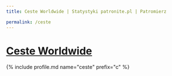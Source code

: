 ```yaml
---
title: Ceste Worldwide | Statystyki patronite.pl | Patromierz

permalink: /ceste
---
```


# [Ceste Worldwide](https://patronite.pl/ceste)

{% include profile.md name="ceste" prefix="c" %}
